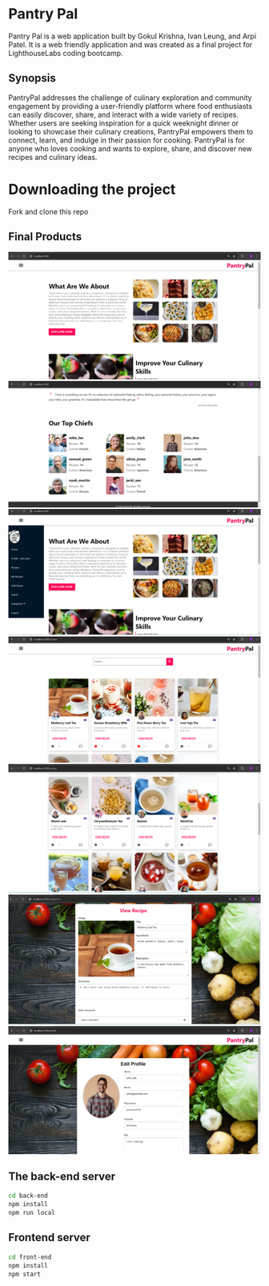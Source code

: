 # Pantry Pal

Pantry Pal is a web application built by Gokul Krishna, Ivan Leung, and Arpi Patel. It is a web friendly application and was created as a final project for LighthouseLabs coding bootcamp.

## Synopsis

PantryPal addresses the challenge of culinary exploration and community engagement by providing a user-friendly platform where food enthusiasts can easily discover, share, and interact with a wide variety of recipes. Whether users are seeking inspiration for a quick weeknight dinner or looking to showcase their culinary creations, PantryPal empowers them to connect, learn, and indulge in their passion for cooking. PantryPal is for anyone who loves cooking and wants to explore, share, and discover new recipes and culinary ideas.

# Downloading the project

Fork and clone this repo

## Final Products


!["Screenshort of home1"](https://github.com/arpipatel-ap/PantryPal/blob/main/docs/home1.png)
!["Screenshort of home2"](https://github.com/arpipatel-ap/PantryPal/blob/main/docs/home2.png)
!["Screenshort of home_sidebar"](https://github.com/arpipatel-ap/PantryPal/blob/main/docs/home-sidebar.png)
!["Screenshort of  recipes1"](https://github.com/arpipatel-ap/PantryPal/blob/main/docs/recipes1.png)
!["Screenshort of recipes2"](https://github.com/arpipatel-ap/PantryPal/blob/main/docs/recipes2.png)
!["Screenshort of  view"](https://github.com/arpipatel-ap/PantryPal/blob/main/docs/view.png)
!["Screenshort of profile"](https://github.com/arpipatel-ap/PantryPal/blob/main/docs/profile.png)



## The back-end server

```sh
cd back-end
npm install
npm run local
```

## Frontend server

```sh
cd front-end
npm install
npm start
```


